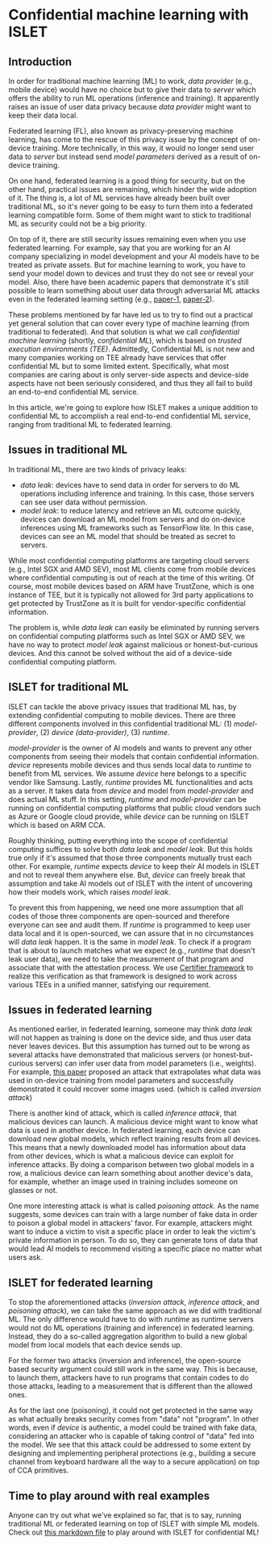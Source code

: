 # Confidential machine learning with ISLET

## Introduction

In order for traditional machine learning (ML) to work, *data provider* (e.g., mobile device) would have no choice but to give their data to *server* which offers the ability to run ML operations (inference and training). It apparently raises an issue of user data privacy because *data provider* might want to keep their data local.

Federated learning (FL), also known as privacy-preserving machine learning, has come to the rescue of this privacy issue by the concept of on-device training. More technically, in this way, it would no longer send user data to *server* but instead send *model parameters* derived as a result of on-device training.

On one hand, federated learning is a good thing for security, but on the other hand, practical issues are remaining, which hinder the wide adoption of it. The thing is, a lot of ML services have already been built over traditional ML, so it's never going to be easy to turn them into a federated learning compatible form. Some of them might want to stick to traditional ML as security could not be a big priority.

On top of it, there are still security issues remaining even when you use federated learning. For example, say that you are working for an AI company specializing in model development and your AI models have to be treated as private assets. But for machine learning to work, you have to send your model down to devices and trust they do not see or reveal your model. Also, there have been academic papers that demonstrate it's still possible to learn something about user data through adversarial ML attacks even in the federated learning setting (e.g., [paper-1](https://arxiv.org/abs/2003.14053), [paper-2](https://www.usenix.org/system/files/sec20summer_fang_prepub.pdf)).

These problems mentioned by far have led us to try to find out a practical yet general solution that can cover every type of machine learning (from traditional to federated).
And that solution is what we call *confidential machine learning* (shortly, *confidential ML*), which is based on *trusted execution environments (TEE)*. Admittedly, Confidential ML is not new and many companies working on TEE already have services that offer confidential ML but to some limited extent. Specifically, what most companies are caring about is only server-side aspects and device-side aspects have not been seriously considered, and thus they all fail to build an end-to-end confidential ML service.

In this article, we're going to explore how ISLET makes a unique addition to confidential ML to accomplish a real end-to-end confidential ML service,
ranging from traditional ML to federated learning.

## Issues in traditional ML

In traditional ML, there are two kinds of privacy leaks:
- *data leak*: devices have to send data in order for servers to do ML operations including inference and training. In this case, those servers can see user data without permission.
- *model leak*: to reduce latency and retrieve an ML outcome quickly, devices can download an ML model from servers and do on-device inferences using ML frameworks such as TensorFlow lite. In this case, devices can see an ML model that should be treated as secret to servers.

While most confidential computing platforms are targeting cloud servers (e.g., Intel SGX and AMD SEV), most ML clients come from mobile devices where confidential computing is out of reach at the time of this writing. Of course, most mobile devices based on ARM have TrustZone, which is one instance of TEE, but it is typically not allowed for 3rd party applications to get protected by TrustZone as it is built for vendor-specific confidential information.

The problem is, while *data leak* can easily be eliminated by running servers on confidential computing platforms such as Intel SGX or AMD SEV, we have no way to protect *model leak* against malicious or honest-but-curious devices. And this cannot be solved without the aid of a device-side confidential computing platform.

## ISLET for traditional ML

ISLET can tackle the above privacy issues that traditional ML has, by extending confidential computing to mobile devices.
There are three different components involved in this confidential traditional ML: (1) *model-provider*, (2) *device (data-provider)*, (3) *runtime*.

*model-provider* is the owner of AI models and wants to prevent any other components from seeing their models that contain confidential information.
*device* represents mobile devices and thus sends local data to *runtime* to benefit from ML services. We assume *device* here belongs to a specific vendor like Samsung.
Lastly, *runtime* provides ML functionalities and acts as a server. It takes data from *device* and model from *model-provider* and does actual ML stuff.
In this setting, *runtime* and *model-provider* can be running on confidential computing platforms that public cloud vendors such as Azure or Google cloud provide,
while *device* can be running on ISLET which is based on ARM CCA.

Roughly thinking, putting everything into the scope of confidential computing suffices to solve both *data leak* and *model leak*. But this holds true only if it's assumed that those three components mutually trust each other.
For example, *runtime* expects *device* to keep their AI models in ISLET and not to reveal them anywhere else. But, *device* can freely break that assumption and take AI models out of ISLET with the intent of uncovering how their models work, which raises *model leak*.

To prevent this from happening, we need one more assumption that all codes of those three components are open-sourced and therefore everyone can see and audit them.
If *runtime* is programmed to keep user data local and it is open-sourced, we can assure that in no circumstances will *data leak* happen. It is the same in *model leak*.
To check if a program that is about to launch matches what we expect (e.g., *runtime* that doesn't leak user data), we need to take the measurement of that program and associate that with the attestation process. We use [Certifier framework](https://github.com/vmware-research/certifier-framework-for-confidential-computing) to realize this verification as that framework is designed to work across various TEEs in a unified manner, satisfying our requirement.

## Issues in federated learning

As mentioned earlier, in federated learning, someone may think *data leak* will not happen as training is done on the device side, and thus user data never leaves devices. But this assumption has turned out to be wrong as several attacks have demonstrated that malicious servers (or honest-but-curious servers) can infer user data from model parameters (i.e., weights). For example, [this paper](https://arxiv.org/abs/2003.14053) proposed an attack that extrapolates what data was used in on-device training from model parameters and successfully demonstrated it could recover some images used. (which is called *inversion attack*)

There is another kind of attack, which is called *inference attack*, that malicious devices can launch. A malicious device might want to know what data is used in another device. In federated learning, each device can download new global models, which reflect training results from all devices. This means that a newly downloaded model has information about data from other devices, which is what a malicious device can exploit for inference attacks.
By doing a comparison between two global models in a row, a malicious device can learn something about another device's data, for example, whether an image used in training includes someone on glasses or not.

One more interesting attack is what is called *poisoning attack*. As the name suggests, some devices can train with a large number of fake data in order to poison a global model in attackers' favor. For example, attackers might want to induce a victim to visit a specific place in order to leak the victim's private information in person. To do so, they can generate tons of data that would lead AI models to recommend visiting a specific place no matter what users ask.

## ISLET for federated learning

To stop the aforementioned attacks (*inversion attack*, *inference attack*, and *poisoning attack*), we can take the same approach as we did with traditional ML. The only difference would have to do with *runtime* as runtime servers would not do ML operations (training and inference) in federated learning. Instead, they do a so-called aggregation algorithm to build a new global model from local models that each device sends up.

For the former two attacks (inversion and inference), the open-source based security argument could still work in the same way. This is because, to launch them, attackers have to run programs that contain codes to do those attacks, leading to a measurement that is different than the allowed ones.

As for the last one (poisoning), it could not get protected in the same way as what actually breaks security comes from "data" not "program". In other words, even if *device* is authentic, a model could be trained with fake data, considering an attacker who is capable of taking control of "data" fed into the model.
We see that this attack could be addressed to some extent by designing and implementing peripheral protections (e.g., building a secure channel from keyboard hardware all the way to a secure application) on top of CCA primitives.

## Time to play around with real examples

Anyone can try out what we've explained so far, that is to say, running traditional ML or federated learning on top of ISLET with simple ML models.
Check out [this markdown file](https://github.com/Samsung/islet/tree/main/examples/confidential-ml) to play around with ISLET for confidential ML!
